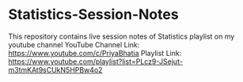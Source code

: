 # Statistics-Session-Notes
This repository contains live session notes of Statistics playlist on my youtube channel
YouTube Channel Link: https://www.youtube.com/c/PriyaBhatia
Playlist Link: https://www.youtube.com/playlist?list=PLcz9-JSejut-m3tmKAt9sCUkN5HPBw4o2
